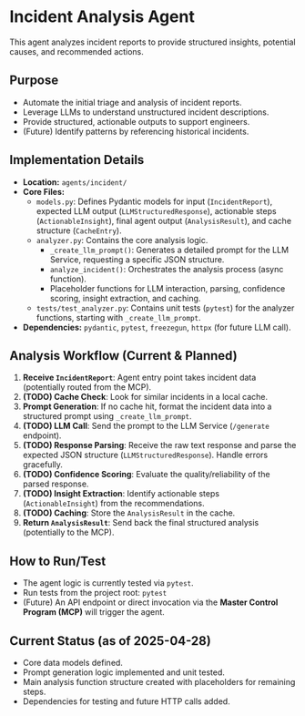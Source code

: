 # Incident Analysis Agent

This agent analyzes incident reports to provide structured insights, potential causes, and recommended actions.

## Purpose

*   Automate the initial triage and analysis of incident reports.
*   Leverage LLMs to understand unstructured incident descriptions.
*   Provide structured, actionable outputs to support engineers.
*   (Future) Identify patterns by referencing historical incidents.

## Implementation Details

*   **Location:** `agents/incident/`
*   **Core Files:**
    *   `models.py`: Defines Pydantic models for input (`IncidentReport`), expected LLM output (`LLMStructuredResponse`), actionable steps (`ActionableInsight`), final agent output (`AnalysisResult`), and cache structure (`CacheEntry`).
    *   `analyzer.py`: Contains the core analysis logic.
        *   `_create_llm_prompt()`: Generates a detailed prompt for the LLM Service, requesting a specific JSON structure.
        *   `analyze_incident()`: Orchestrates the analysis process (async function).
        *   Placeholder functions for LLM interaction, parsing, confidence scoring, insight extraction, and caching.
    *   `tests/test_analyzer.py`: Contains unit tests (`pytest`) for the analyzer functions, starting with `_create_llm_prompt`.
*   **Dependencies:** `pydantic`, `pytest`, `freezegun`, `httpx` (for future LLM call).

## Analysis Workflow (Current & Planned)

1.  **Receive `IncidentReport`**: Agent entry point takes incident data (potentially routed from the MCP).
2.  **(TODO) Cache Check**: Look for similar incidents in a local cache.
3.  **Prompt Generation**: If no cache hit, format the incident data into a structured prompt using `_create_llm_prompt`.
4.  **(TODO) LLM Call**: Send the prompt to the LLM Service (`/generate` endpoint).
5.  **(TODO) Response Parsing**: Receive the raw text response and parse the expected JSON structure (`LLMStructuredResponse`). Handle errors gracefully.
6.  **(TODO) Confidence Scoring**: Evaluate the quality/reliability of the parsed response.
7.  **(TODO) Insight Extraction**: Identify actionable steps (`ActionableInsight`) from the recommendations.
8.  **(TODO) Caching**: Store the `AnalysisResult` in the cache.
9.  **Return `AnalysisResult`**: Send back the final structured analysis (potentially to the MCP).

## How to Run/Test

*   The agent logic is currently tested via `pytest`.
*   Run tests from the project root: `pytest`
*   (Future) An API endpoint or direct invocation via the **Master Control Program (MCP)** will trigger the agent.

## Current Status (as of 2025-04-28)

*   Core data models defined.
*   Prompt generation logic implemented and unit tested.
*   Main analysis function structure created with placeholders for remaining steps.
*   Dependencies for testing and future HTTP calls added. 